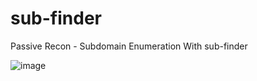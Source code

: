 # sub-finder
Passive Recon - Subdomain Enumeration With sub-finder

![image](https://user-images.githubusercontent.com/75080608/158007978-4c326bb3-1155-4517-8414-0615664c886e.png)

